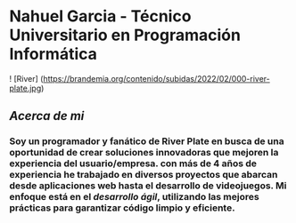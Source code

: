 # **Nahuel Garcia - Técnico Universitario en Programación Informática**

! [River] (https://brandemia.org/contenido/subidas/2022/02/000-river-plate.jpg)

## _**Acerca de mi**_

### Soy un programador y fanático de River Plate en busca de una oportunidad de crear soluciones innovadoras que mejoren la experiencia del usuario/empresa. con más de **4 años de experiencia** he trabajado en diversos proyectos que abarcan desde aplicaciones web hasta el desarrollo de videojuegos. Mi enfoque está en el _desarrollo ágil_, utilizando las mejores prácticas para garantizar código limpio y eficiente.

 

